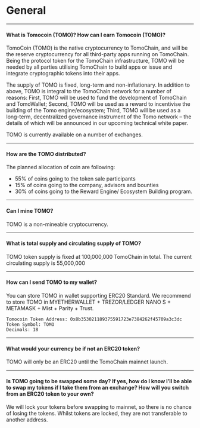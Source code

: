 # General
---
#### What is Tomocoin (TOMO)? How can I earn Tomocoin (TOMO)?
TomoCoin (TOMO) is the native cryptocurrency to TomoChain, and will be the reserve cryptocurrency for all third-party apps running on TomoChain. Being the protocol token for the TomoChain infrastructure, TOMO will be needed by all parties utilising TomoChain to build apps or issue and integrate cryptographic tokens into their apps.
 
The supply of TOMO is fixed, long-term and non-inflationary. In addition to above, TOMO is integral to the TomoChain network for a number of reasons: First, TOMO will be used to fund the development of TomoChain and TomoWallet; Second, TOMO will be used as a reward to incentivise the building of the Tomo engine/ecosystem; Third, TOMO will be used as a long-term, decentralized governance instrument of the Tomo network – the details of which will be announced in our upcoming technical white paper.

TOMO is currently available on a number of exchanges.

---

#### How are the TOMO distributed?

The planned allocation of coin are following:

- 55% of coins going to the token sale participants
- 15% of coins going to the company, advisors and bounties
- 30% of coins going to the Reward Engine/ Ecosystem Building program.

---

#### Can I mine TOMO?
TOMO is a non-mineable cryptocurrency.

---

#### What is total supply and circulating supply of TOMO?

TOMO token supply is fixed at 100,000,000 TomoChain in total. The current circulating supply is 55,000,000

---

#### How can I send TOMO to my wallet?

You can store TOMO in wallet supporting ERC20 Standard. We recommend to store TOMO in MYETHERWALLET + TREZOR/LEDGER NANO S + METAMASK + Mist + Parity + Trust.

```
Tomocoin Token Address: 0x8b353021189375591723e7384262f45709a3c3dc
Token Symbol: TOMO
Decimals: 18
```

---

#### What would your currency be if not an ERC20 token?
TOMO will only be an ERC20 until the TomoChain mainnet launch.

---

#### Is TOMO going to be swapped some day? If yes, how do I know I’ll be able to swap my tokens if I take them from an exchange? How will you switch from an ERC20 token to your own?
We will lock your tokens before swapping to mainnet, so there is no chance of losing the tokens. Whilst tokens are locked, they are not transferable to another address. 

